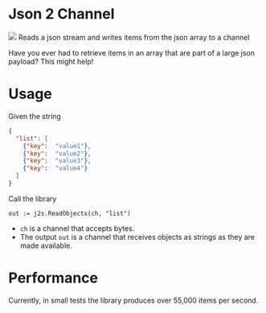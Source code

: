 # Json 2 Channel
<img src="https://goreportcard.com/badge/github.com/just1689/json2channel" />
Reads a json stream and writes items from the json array to a channel

Have you ever had to retrieve items in an array that are part of a large json payload? This might help!

# Usage

Given the string
```json
{
  "list": [
    {"key":  "value1"},
    {"key":  "value2"},
    {"key":  "value3"},
    {"key":  "value4"}
  ]
}
```

Call the library

`out := j2s.ReadObjects(ch, "list")`

- `ch` is a channel that accepts bytes.
- The output `out` is a channel that receives objects as strings as they are made available.

# Performance 
Currently, in small tests the library produces over 55,000 items per second.

 
